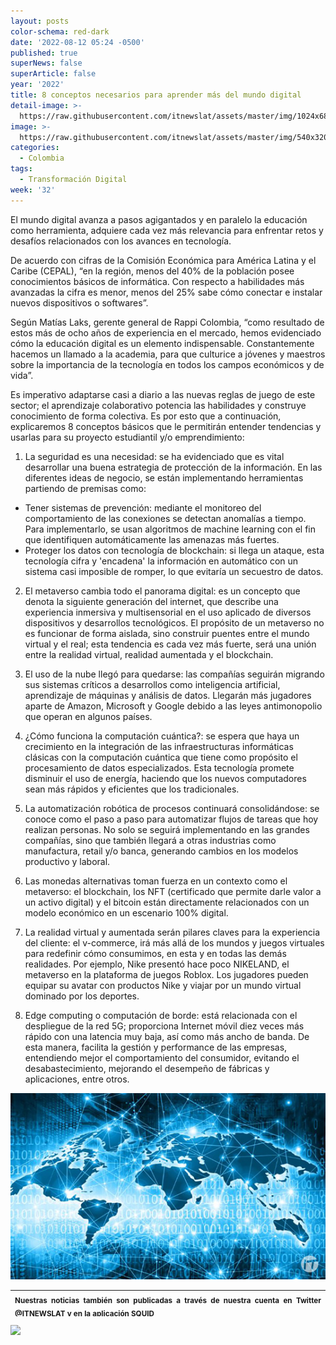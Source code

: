 ```yaml
---
layout: posts
color-schema: red-dark
date: '2022-08-12 05:24 -0500'
published: true
superNews: false
superArticle: false
year: '2022'
title: 8 conceptos necesarios para aprender más del mundo digital
detail-image: >-
  https://raw.githubusercontent.com/itnewslat/assets/master/img/1024x680/Mundo-Digital-g.jpg
image: >-
  https://raw.githubusercontent.com/itnewslat/assets/master/img/540x320/Mundo-Digital-p.jpg
categories:
  - Colombia
tags:
  - Transformación Digital
week: '32'
---
```

 El mundo digital avanza a pasos agigantados y en paralelo la educación como herramienta, adquiere cada vez más relevancia para enfrentar retos y desafíos relacionados con los avances en tecnología.

De acuerdo con cifras de la Comisión Económica para América Latina y el Caribe (CEPAL), “en la región, menos del 40% de la población posee conocimientos básicos de informática. Con respecto a habilidades más avanzadas la cifra es menor, menos del 25% sabe cómo conectar e instalar nuevos dispositivos o softwares”.

Según Matías Laks, gerente general de Rappi Colombia, “como resultado de estos más de ocho años de experiencia en el mercado, hemos evidenciado cómo la educación digital es un elemento indispensable. Constantemente hacemos un llamado a la academia, para que culturice a jóvenes y maestros sobre la importancia de la tecnología en todos los campos económicos y de vida”.

Es imperativo adaptarse casi a diario a las nuevas reglas de juego de este sector; el aprendizaje colaborativo potencia las habilidades y construye conocimiento de forma colectiva. Es por esto que a continuación, explicaremos 8 conceptos básicos que le permitirán entender tendencias y usarlas para su proyecto estudiantil y/o emprendimiento:

1. La seguridad es una necesidad: se ha evidenciado que es vital desarrollar una buena estrategia de protección de la información. En las diferentes ideas de negocio, se están implementando herramientas partiendo de premisas como:

-  Tener sistemas de prevención: mediante el monitoreo del comportamiento de las conexiones se detectan anomalías a tiempo. Para implementarlo, se usan algoritmos de machine learning con el fin que identifiquen automáticamente las amenazas más fuertes.
- Proteger los datos con tecnología de blockchain: si llega un ataque, esta tecnología cifra y 'encadena' la información en automático con un sistema casi imposible de romper, lo que evitaría un secuestro de datos.
 
2. 	El metaverso cambia todo el panorama digital: es un concepto que denota la siguiente generación del internet, que describe una experiencia inmersiva y multisensorial en el uso aplicado de diversos dispositivos y desarrollos tecnológicos. El propósito de un metaverso no es funcionar de forma aislada, sino construir puentes entre el mundo virtual y el real; esta tendencia es cada vez más fuerte, será una unión entre la realidad virtual, realidad aumentada y el blockchain.

3. El uso de la nube llegó para quedarse: las compañías seguirán migrando sus sistemas críticos a desarrollos como inteligencia artificial, aprendizaje de máquinas y análisis de datos. Llegarán más jugadores aparte de Amazon, Microsoft y Google debido a las leyes antimonopolio que operan en algunos países.

4. ¿Cómo funciona la computación cuántica?: se espera que haya un crecimiento en la integración de las infraestructuras informáticas clásicas con la computación cuántica que tiene como propósito el procesamiento de datos especializados. Esta tecnología promete disminuir el uso de energía, haciendo que los nuevos computadores sean más rápidos y eficientes que los tradicionales.

5. La automatización robótica de procesos continuará consolidándose: se conoce como el paso a paso para automatizar flujos de tareas que hoy realizan personas. No solo se seguirá implementando en las grandes compañías, sino que también llegará a otras industrias como manufactura, retail y/o banca, generando cambios en los modelos productivo y laboral.

6. Las monedas alternativas toman fuerza en un contexto como el metaverso: el blockchain, los NFT (certificado que permite darle valor a un activo digital) y el bitcoin están directamente relacionados con un modelo económico en un escenario 100% digital. 

7. La realidad virtual y aumentada serán pilares claves para la experiencia del cliente: el v-commerce, irá más allá de los mundos y juegos virtuales para redefinir cómo consumimos, en esta y en todas las demás realidades. Por ejemplo, Nike presentó hace poco NIKELAND, el metaverso en la plataforma de juegos Roblox. Los jugadores pueden equipar su avatar con productos Nike y viajar por un mundo virtual dominado por los deportes.

8.  Edge computing o computación de borde: está relacionada con el despliegue de la red 5G; proporciona Internet móvil diez veces más rápido con una latencia muy baja, así como más ancho de banda. De esta manera, facilita la gestión y performance de las empresas, entendiendo mejor el comportamiento del consumidor, evitando el desabastecimiento, mejorando el desempeño de fábricas y aplicaciones, entre otros.

![](https://raw.githubusercontent.com/itnewslat/assets/master/img/540x320/Mundo-Digital-p.jpg)

<table style="height: 42px;" width="569">
<tbody>
<tr>
<td style="text-align: justify;"><sub><strong>Nuestras noticias también son publicadas a través de nuestra cuenta en Twitter <a href="https://twitter.com/itnewslat?lang=es">@ITNEWSLAT</a> y en la aplicación <a href="https://squidapp.co/en/">SQUID</a></strong></sub></td>
</tr>
</tbody>
</table>

<img src="https://tracker.metricool.com/c3po.jpg?hash=56f88a41e39ab42c063cc51676587a04"/>